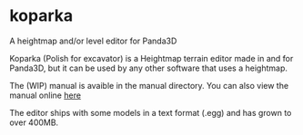 koparka
=======

A heightmap and/or level editor for Panda3D

Koparka (Polish for excavator) is a Heightmap terrain editor made in and for Panda3D,
but it can be used by any other software that uses a heightmap.

The (WIP) manual is avaible in the manual directory.
You can also view the manual online [here](http://htmlpreview.github.io/?https://github.com/wezu/koparka/blob/master/manual/index.html) 

The editor ships with some models in a text format (.egg) and has grown to over 400MB. 

